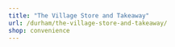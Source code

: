 ```yaml
---
title: "The Village Store and Takeaway"
url: /durham/the-village-store-and-takeaway/
shop: convenience
---
```

